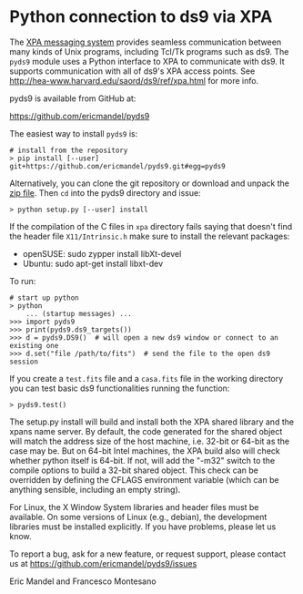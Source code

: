 # Python connection to ds9 via XPA

The [XPA messaging system](http://hea-www.harvard.edu/saord/xpa) provides 
seamless communication between many kinds of Unix programs, including Tcl/Tk
programs such as ds9. The ``pyds9`` module uses a Python interface to XPA to 
communicate with ds9. It supports communication with all of ds9's XPA access
points. See http://hea-www.harvard.edu/saord/ds9/ref/xpa.html for more info.

pyds9 is available from GitHub at:

https://github.com/ericmandel/pyds9


The easiest way to install ``pyds9`` is:

    # install from the repository
    > pip install [--user] git+https://github.com/ericmandel/pyds9.git#egg=pyds9

Alternatively, you can clone the git repository or download and unpack the [zip
file](https://github.com/ericmandel/pyds9/archive/master.zip). Then ``cd`` into
the pyds9 directory and issue:

    > python setup.py [--user] install


If the compilation of the C files in ``xpa`` directory fails saying that doesn't
find the header file ``X11/Intrinsic.h`` make sure to install the relevant
packages:

* openSUSE: sudo zypper install libXt-devel
* Ubuntu: sudo apt-get install libxt-dev

To run:

    # start up python
    > python
        ... (startup messages) ...
    >>> import pyds9
    >>> print(pyds9.ds9_targets())
    >>> d = pyds9.DS9()  # will open a new ds9 window or connect to an existing one
    >>> d.set("file /path/to/fits")  # send the file to the open ds9 session

If you create a ``test.fits`` file and a ``casa.fits`` file in the working
directory you can test basic ds9 functionalities running the function:

    > pyds9.test()


The setup.py install will build and install both the XPA shared library and 
the xpans name server. By default, the code generated for the shared object
will match the address size of the host machine, i.e. 32-bit or 64-bit
as the case may be. But on 64-bit Intel machines, the XPA build also will check
whether python itself is 64-bit. If not, will add the "-m32" switch to the
compile options to build a 32-bit shared object. This check can be overridden
by defining the CFLAGS environment variable (which can be anything sensible,
including an empty string).

For Linux, the X Window System libraries and header files must be available.
On some versions of Linux (e.g., debian), the development libraries must be
installed explicitly. If you have problems, please let us know.

To report a bug, ask for a new feature, or request support, please contact us at
https://github.com/ericmandel/pyds9/issues


Eric Mandel and Francesco Montesano
